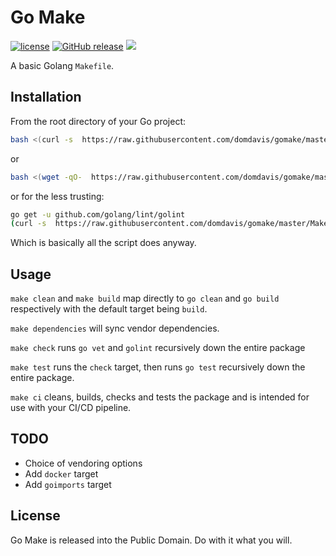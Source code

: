 # Go Make

[![license](https://img.shields.io/github/license/domdavis/gomake.svg)](https://github.com/domdavis/gomake/blob/master/LICENSE)
[![GitHub release](https://img.shields.io/github/release/domdavis/gomake.svg)](https://github.com/domdavis/gomake/releases)
[![](https://img.shields.io/github/issues-raw/domdavis/gomake.svg)](https://github.com/domdavis/gomake/issues)

A basic Golang `Makefile`.

## Installation

From the root directory of your Go project:

```bash
bash <(curl -s  https://raw.githubusercontent.com/domdavis/gomake/master/install.sh)
```

or

```bash
bash <(wget -qO-  https://raw.githubusercontent.com/domdavis/gomake/master/install.sh)
```

or for the less trusting:

```bash
go get -u github.com/golang/lint/golint
(curl -s  https://raw.githubusercontent.com/domdavis/gomake/master/Makefile) > Makefile
```

Which is basically all the script does anyway.

## Usage

`make clean` and `make build` map directly to `go clean` and `go build`
respectively with the default target being `build`.

`make dependencies` will sync vendor dependencies.

`make check` runs `go vet` and `golint` recursively down the entire package

`make test` runs the `check` target, then runs `go test` recursively down the
entire package.

`make ci` cleans, builds, checks and tests the package and is intended for use
with your CI/CD pipeline.

## TODO

  * Choice of vendoring options
  * Add `docker` target
  * Add `goimports` target

## License

Go Make is released into the Public Domain. Do with it what you will.
